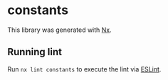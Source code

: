 # constants

This library was generated with [Nx](https://nx.dev).

## Running lint

Run `nx lint constants` to execute the lint via [ESLint](https://eslint.org/).
